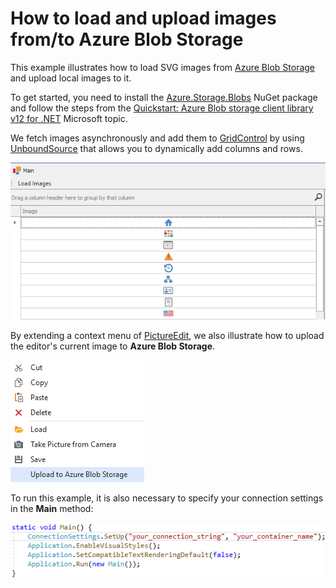 # How to load and upload images from/to Azure Blob Storage 

This example illustrates how to load SVG images from [Azure Blob Storage](https://azure.microsoft.com/en-us/services/storage/blobs/) and upload local images to it.

To get started, you need to install the [Azure.Storage.Blobs](https://www.nuget.org/packages/Azure.Storage.Blobs) NuGet package and follow the steps from the [Quickstart: Azure Blob storage client library v12 for .NET](https://docs.microsoft.com/en-us/azure/storage/blobs/storage-quickstart-blobs-dotnet#download-blobs) Microsoft topic.

We fetch images asynchronously and add them to  [GridControl](https://docs.devexpress.com/WindowsForms/DevExpress.XtraGrid.GridControl) by using [UnboundSource](https://docs.devexpress.com/CoreLibraries/DevExpress.Data.UnboundSource) that allows you to dynamically add columns and rows.

![Alt text](grid.png)

By extending a context menu of [PictureEdit](https://docs.devexpress.com/WindowsForms/DevExpress.XtraEditors.PictureEdit), we also illustrate how to upload the editor's current image to **Azure Blob Storage**.

![alt text](menu.png)

To run this example, it is also necessary to specify your connection settings in the **Main** method:

![alt text](code.png)
